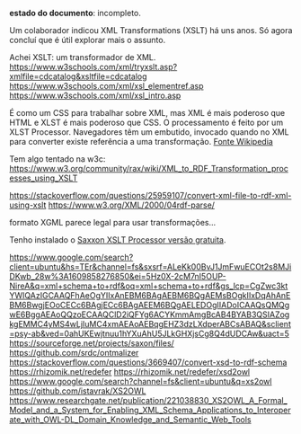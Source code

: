 **estado do documento**: incompleto.


Um colaborador indicou XML Transformations (XSLT) há uns anos. Só agora concluí que é útil explorar mais o assunto.

Achei XSLT: um transformador de XML.
https://www.w3schools.com/xml/tryxslt.asp?xmlfile=cdcatalog&xsltfile=cdcatalog
https://www.w3schools.com/xml/xsl_elementref.asp
https://www.w3schools.com/xml/xsl_intro.asp


É como um CSS para trabalhar sobre XML, mas XML é mais poderoso que HTML e XLST é mais poderoso que CSS. O processamento é feito por um XLST Processor. Navegadores têm um embutido, invocado quando no XML para converter existe referência a uma transformação. [Fonte Wikipedia](https://en.wikipedia.org/wiki/XSLT)

Tem algo tentado na w3c: https://www.w3.org/community/rax/wiki/XML_to_RDF_Transformation_processes_using_XSLT

https://stackoverflow.com/questions/25959107/convert-xml-file-to-rdf-xml-using-xslt
https://www.w3.org/XML/2000/04rdf-parse/

formato XGML parece legal para usar transformações...

Tenho instalado o [Saxxon XSLT Processor versão gratuita](https://sourceforge.net/projects/saxon/files/).

https://www.google.com/search?client=ubuntu&hs=TEr&channel=fs&sxsrf=ALeKk00BvJ1JmFwuECOt2s8MJiDKwb_28w%3A1609858276850&ei=5Hz0X-2cM7nI5OUP-NireA&q=xml+schema+to+rdf&oq=xml+schema+to+rdf&gs_lcp=CgZwc3ktYWIQAzIGCAAQFhAeOgYIIxAnEBM6BAgAEBM6BQgAEMsBOgkIIxDqAhAnEBM6BwgjEOoCECc6BAgjECc6BAgAEEM6BQgAELEDOgIIADoICAAQsQMQgwE6BggAEAoQQzoECAAQClD2iQFYg6ACYKmmAmgBcAB4BYAB3QSIAZogkgEMMC4yMS4wLjIuMC4xmAEAoAEBqgEHZ3dzLXdperABCsABAQ&sclient=psy-ab&ved=0ahUKEwjtnuu1hYXuAhU5JLkGHXjsCg8Q4dUDCAw&uact=5
https://sourceforge.net/projects/saxon/files/
https://github.com/srdc/ontmalizer
https://stackoverflow.com/questions/3669407/convert-xsd-to-rdf-schema
https://rhizomik.net/redefer
https://rhizomik.net/redefer/xsd2owl
https://www.google.com/search?channel=fs&client=ubuntu&q=xs2owl
https://github.com/istavrak/XS2OWL
https://www.researchgate.net/publication/221038830_XS2OWL_A_Formal_Model_and_a_System_for_Enabling_XML_Schema_Applications_to_Interoperate_with_OWL-DL_Domain_Knowledge_and_Semantic_Web_Tools


